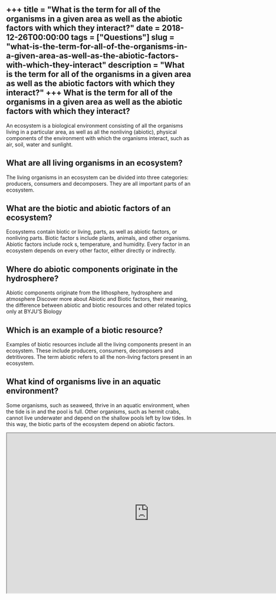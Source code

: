 +++
title = "What is the term for all of the organisms in a given area as well as the abiotic factors with which they interact?"
date = 2018-12-26T00:00:00
tags = ["Questions"]
slug = "what-is-the-term-for-all-of-the-organisms-in-a-given-area-as-well-as-the-abiotic-factors-with-which-they-interact"
description = "What is the term for all of the organisms in a given area as well as the abiotic factors with which they interact?"
+++
What is the term for all of the organisms in a given area as well as the abiotic factors with which they interact?
------------------------------------------------------------------------------------------------------------------

An ecosystem is a biological environment consisting of all the organisms living in a particular area, as well as all the nonliving (abiotic), physical components of the environment with which the organisms interact, such as air, soil, water and sunlight.

What are all living organisms in an ecosystem?
----------------------------------------------

The living organisms in an ecosystem can be divided into three categories: producers, consumers and decomposers. They are all important parts of an ecosystem.

What are the biotic and abiotic factors of an ecosystem?
--------------------------------------------------------

Ecosystems contain biotic or living, parts, as well as abiotic factors, or nonliving parts. Biotic factor s include plants, animals, and other organisms. Abiotic factors include rock s, temperature, and humidity. Every factor in an ecosystem depends on every other factor, either directly or indirectly.

Where do abiotic components originate in the hydrosphere?
---------------------------------------------------------

Abiotic components originate from the lithosphere, hydrosphere and atmosphere Discover more about Abiotic and Biotic factors, their meaning, the difference between abiotic and biotic resources and other related topics only at BYJU’S Biology

Which is an example of a biotic resource?
-----------------------------------------

Examples of biotic resources include all the living components present in an ecosystem. These include producers, consumers, decomposers and detritivores. The term abiotic refers to all the non-living factors present in an ecosystem.

What kind of organisms live in an aquatic environment?
------------------------------------------------------

Some organisms, such as seaweed, thrive in an aquatic environment, when the tide is in and the pool is full. Other organisms, such as hermit crabs, cannot live underwater and depend on the shallow pools left by low tides. In this way, the biotic parts of the ecosystem depend on abiotic factors.

<iframe allow="accelerometer; autoplay; clipboard-write; encrypted-media; gyroscope; picture-in-picture" allowfullscreen="" class="__youtube_prefs__  epyt-is-override  no-lazyload" data-no-lazy="1" data-origheight="433" data-origwidth="770" data-skipgform_ajax_framebjll="" height="433" id="_ytid_15077" loading="lazy" src="https://www.youtube.com/embed/bVJqkFWX9As?enablejsapi=1&autoplay=0&cc_load_policy=0&cc_lang_pref=&iv_load_policy=1&loop=0&modestbranding=0&rel=1&fs=1&playsinline=0&autohide=2&theme=dark&color=red&controls=1&" title="YouTube player" width="770"></iframe>